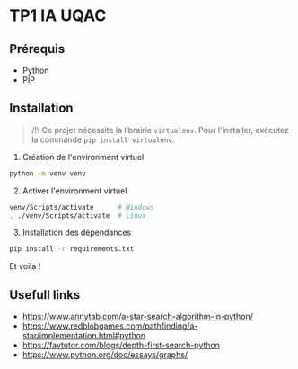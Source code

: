 # TP1 IA UQAC

## Prérequis

- Python
- PIP
## Installation

> /!\ Ce projet nécessite la librairie `virtualenv`. Pour l'installer, exécutez la commande `pip install virtualenv`.

1. Création de l'environment virtuel

```bash
python -m venv venv
```


2. Activer l'environment virtuel

```bash
venv/Scripts/activate      # Windows
. ./venv/Scripts/activate  # Linux
```

3. Installation des dépendances

```bash
pip install -r requirements.txt
```

Et voila !

## Usefull links
- https://www.annytab.com/a-star-search-algorithm-in-python/
- https://www.redblobgames.com/pathfinding/a-star/implementation.html#python
- https://favtutor.com/blogs/depth-first-search-python
- https://www.python.org/doc/essays/graphs/